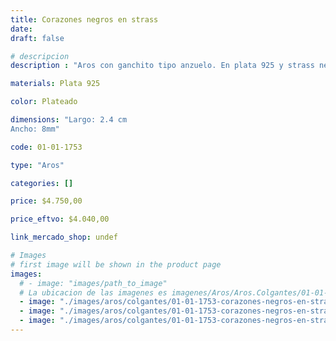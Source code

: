 ```yaml
---
title: Corazones negros en strass
date: 
draft: false

# descripcion
description : "Aros con ganchito tipo anzuelo. En plata 925 y strass negro. Súper brillo!"

materials: Plata 925

color: Plateado

dimensions: "Largo: 2.4 cm
Ancho: 8mm"

code: 01-01-1753

type: "Aros"

categories: []

price: $4.750,00

price_eftvo: $4.040,00

link_mercado_shop: undef

# Images
# first image will be shown in the product page
images:
  # - image: "images/path_to_image"
  # La ubicacion de las imagenes es imagenes/Aros/Aros.Colgantes/01-01-1753-corazones-negros-en-strass
  - image: "./images/aros/colgantes/01-01-1753-corazones-negros-en-strass_a.jpg"
  - image: "./images/aros/colgantes/01-01-1753-corazones-negros-en-strass_b.jpg"
  - image: "./images/aros/colgantes/01-01-1753-corazones-negros-en-strass_c.jpg"
---
```

